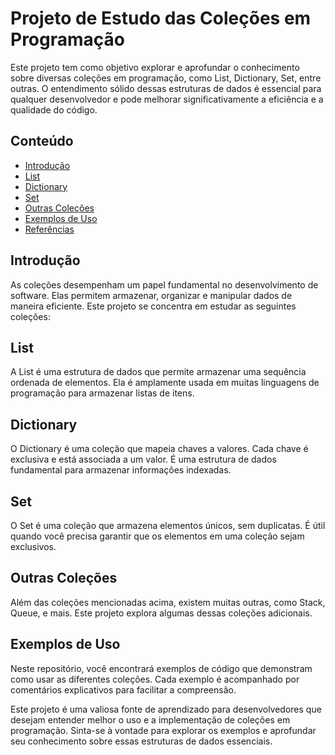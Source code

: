 # Projeto de Estudo das Coleções em Programação

Este projeto tem como objetivo explorar e aprofundar o conhecimento sobre diversas coleções em programação, como List, Dictionary, Set, entre outras. O entendimento sólido dessas estruturas de dados é essencial para qualquer desenvolvedor e pode melhorar significativamente a eficiência e a qualidade do código.

## Conteúdo

- [Introdução](#introdução)
- [List](#list)
- [Dictionary](#dictionary)
- [Set](#set)
- [Outras Coleções](#outras-coleções)
- [Exemplos de Uso](#exemplos-de-uso)
- [Referências](#referências)

## Introdução

As coleções desempenham um papel fundamental no desenvolvimento de software. Elas permitem armazenar, organizar e manipular dados de maneira eficiente. Este projeto se concentra em estudar as seguintes coleções:

## List

A List é uma estrutura de dados que permite armazenar uma sequência ordenada de elementos. Ela é amplamente usada em muitas linguagens de programação para armazenar listas de itens.

## Dictionary

O Dictionary é uma coleção que mapeia chaves a valores. Cada chave é exclusiva e está associada a um valor. É uma estrutura de dados fundamental para armazenar informações indexadas.

## Set

O Set é uma coleção que armazena elementos únicos, sem duplicatas. É útil quando você precisa garantir que os elementos em uma coleção sejam exclusivos.

## Outras Coleções

Além das coleções mencionadas acima, existem muitas outras, como Stack, Queue, e mais. Este projeto explora algumas dessas coleções adicionais.

## Exemplos de Uso

Neste repositório, você encontrará exemplos de código que demonstram como usar as diferentes coleções. Cada exemplo é acompanhado por comentários explicativos para facilitar a compreensão.

Este projeto é uma valiosa fonte de aprendizado para desenvolvedores que desejam entender melhor o uso e a implementação de coleções em programação. Sinta-se à vontade para explorar os exemplos e aprofundar seu conhecimento sobre essas estruturas de dados essenciais.
